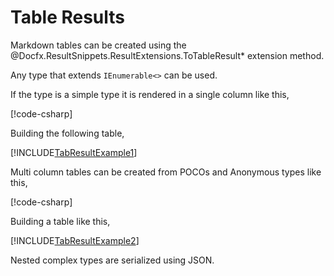 ﻿# Table Results

Markdown tables can be created using the @Docfx.ResultSnippets.ResultExtensions.ToTableResult*
extension method.

Any type that extends `IEnumerable<>` can be used.

If the type is a simple type it is rendered in a single column like this,

[!code-csharp[](../../Docfx.ResultSnippets.Tests/ResultExtensionsTests.cs#TableResultExample1)]

Building the following table,

[!INCLUDE[TabResultExample1](../../Docfx.ResultSnippets.Tests/__examples__/ResultExtensionsTests.Case4.md)]

Multi column tables can be created from POCOs and Anonymous types like this,

[!code-csharp[](../../Docfx.ResultSnippets.Tests/ResultExtensionsTests.cs#TableResultExample2)]

Building a table like this,

[!INCLUDE[TabResultExample2](../../Docfx.ResultSnippets.Tests/__examples__/ResultExtensionsTests.Case5.md)]

Nested complex types are serialized using JSON.
